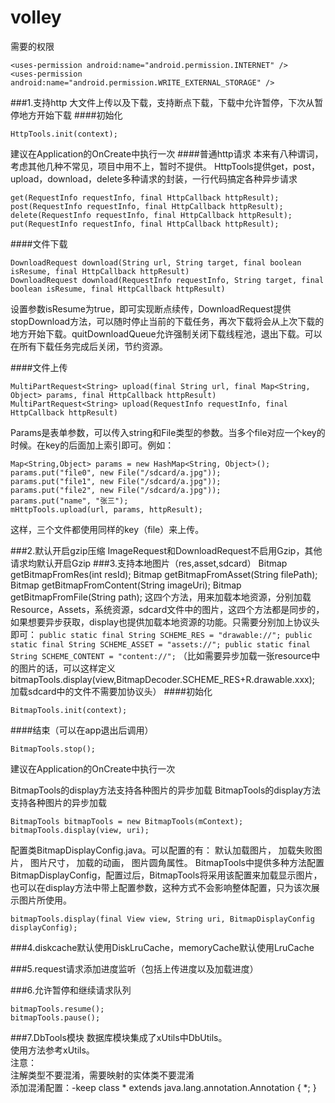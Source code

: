 volley
======
需要的权限  

    <uses-permission android:name="android.permission.INTERNET" />
    <uses-permission android:name="android.permission.WRITE_EXTERNAL_STORAGE" />


###1.支持http 大文件上传以及下载，支持断点下载，下载中允许暂停，下次从暂停地方开始下载
####初始化
<p><code>HttpTools.init(context);</code></p>
建议在Application的OnCreate中执行一次
####普通http请求
本来有八种谓词，考虑其他几种不常见，项目中用不上，暂时不提供。
HttpTools提供get，post，upload，download，delete多种请求的封装，一行代码搞定各种异步请求

    get(RequestInfo requestInfo, final HttpCallback httpResult);  
    post(RequestInfo requestInfo, final HttpCallback httpResult);  
    delete(RequestInfo requestInfo, final HttpCallback httpResult);  
    put(RequestInfo requestInfo, final HttpCallback httpResult);

####文件下载

    DownloadRequest download(String url, String target, final boolean isResume, final HttpCallback httpResult)
    DownloadRequest download(RequestInfo requestInfo, String target, final boolean isResume, final HttpCallback httpResult)

设置参数isResume为true，即可实现断点续传，DownloadRequest提供stopDownload方法，可以随时停止当前的下载任务，再次下载将会从上次下载的地方开始下载。quitDownloadQueue允许强制关闭下载线程池，退出下载。可以在所有下载任务完成后关闭，节约资源。

####文件上传

    MultiPartRequest<String> upload(final String url, final Map<String, Object> params, final HttpCallback httpResult)
    MultiPartRequest<String> upload(RequestInfo requestInfo, final HttpCallback httpResult)

Params是表单参数，可以传入string和File类型的参数。当多个file对应一个key的时候。在key的后面加上索引即可。例如：

    Map<String,Object> params = new HashMap<String, Object>();  
    params.put("file0", new File("/sdcard/a.jpg"));  
    params.put("file1", new File("/sdcard/a.jpg"));  
    params.put("file2", new File("/sdcard/a.jpg"));  
    params.put("name", "张三");  
    mHttpTools.upload(url, params, httpResult);

这样，三个文件都使用同样的key（file）来上传。

###2.默认开启gzip压缩
ImageRequest和DownloadRequest不启用Gzip，其他请求均默认开启Gzip
###3.支持本地图片（res,asset,sdcard）
	Bitmap getBitmapFromRes(int resId);
	Bitmap getBitmapFromAsset(String filePath);
	Bitmap getBitmapFromContent(String imageUri);
	Bitmap getBitmapFromFile(String path);
这四个方法，用来加载本地资源，分别加载Resource，Assets，系统资源，sdcard文件中的图片，这四个方法都是同步的，如果想要异步获取，display也提供加载本地资源的功能。只需要分别加上协议头即可：
	<code>public static final String SCHEME_RES = "drawable://";
	public static final String SCHEME_ASSET = "assets://";
	public static final String SCHEME_CONTENT = "content://";</code>
（比如需要异步加载一张resource中的图片的话，可以这样定义
	bitmapTools.display(view,BitmapDecoder.SCHEME_RES+R.drawable.xxx);
加载sdcard中的文件不需要加协议头）
####初始化

    BitmapTools.init(context);
    
####结束（可以在app退出后调用）

    BitmapTools.stop();

建议在Application的OnCreate中执行一次

BitmapTools的display方法支持各种图片的异步加载
BitmapTools的display方法支持各种图片的异步加载

    BitmapTools bitmapTools = new BitmapTools(mContext);  
    bitmapTools.display(view, uri);

配置类BitmapDisplayConfig.java。可以配置的有：
默认加载图片，
加载失败图片，
图片尺寸，
加载的动画，
图片圆角属性。
BitmapTools中提供多种方法配置BitmapDisplayConfig，配置过后，BitmapTools将采用该配置来加载显示图片，也可以在display方法中带上配置参数，这种方式不会影响整体配置，只为该次展示图片所使用。

    bitmapTools.display(final View view, String uri, BitmapDisplayConfig displayConfig);

###4.diskcache默认使用DiskLruCache，memoryCache默认使用LruCache

###5.request请求添加进度监听（包括上传进度以及加载进度）

###6.允许暂停和继续请求队列

    bitmapTools.resume();
    bitmapTools.pause();
###7.DbTools模块
数据库模块集成了xUtils中DbUtils。  
使用方法参考xUtils。  
注意：  
注解类型不要混淆，需要映射的实体类不要混淆  
添加混淆配置：-keep class * extends java.lang.annotation.Annotation { *; }
